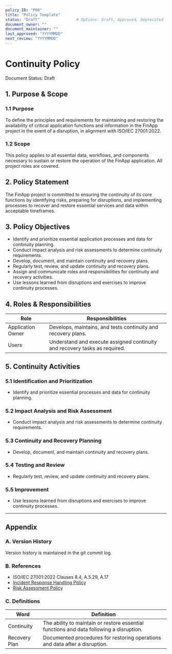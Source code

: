 ```yaml
---
policy_ID: "P00"
title: "Policy Template"
status: "Draft"                # Options: Draft, Approved, Deprecated
document_owner: ""
document_maintainer: ""
last_approved: "YYYYMMDD"
next_review: "YYYYMMDD"
---
```

# Continuity Policy
Document Status: Draft

## 1. Purpose & Scope

### 1.1 Purpose
To define the principles and requirements for maintaining and restoring the availability of critical application functions and information in the FinApp project in the event of a disruption, in alignment with ISO/IEC 27001:2022.

### 1.2 Scope
This policy applies to all essential data, workflows, and components necessary to sustain or restore the operation of the FinApp application. All project roles are covered.

## 2. Policy Statement
The FinApp project is committed to ensuring the continuity of its core functions by identifying risks, preparing for disruptions, and implementing processes to recover and restore essential services and data within acceptable timeframes.

## 3. Policy Objectives
- Identify and prioritize essential application processes and data for continuity planning.
- Conduct impact analysis and risk assessments to determine continuity requirements.
- Develop, document, and maintain continuity and recovery plans.
- Regularly test, review, and update continuity and recovery plans.
- Assign and communicate roles and responsibilities for continuity and recovery activities.
- Use lessons learned from disruptions and exercises to improve continuity processes.

## 4. Roles & Responsibilities

| Role             | Responsibilities                                                                 |
|------------------|----------------------------------------------------------------------------------|
| Application Owner| Develops, maintains, and tests continuity and recovery plans.                     |
| Users            | Understand and execute assigned continuity and recovery tasks as required.        |

## 5. Continuity Activities

### 5.1 Identification and Prioritization
- Identify and prioritize essential processes and data for continuity planning.

### 5.2 Impact Analysis and Risk Assessment
- Conduct impact analysis and risk assessments to determine continuity requirements.

### 5.3 Continuity and Recovery Planning
- Develop, document, and maintain continuity and recovery plans.

### 5.4 Testing and Review
- Regularly test, review, and update continuity and recovery plans.

### 5.5 Improvement
- Use lessons learned from disruptions and exercises to improve continuity processes.

---

## Appendix

### A. Version History
Version history is maintained in the git commit log.

### B. References
- ISO/IEC 27001:2022 Clauses 8.4, A.5.29, A.17
- [Incident Response Handling Policy](./08%20Incident%20Response%20Handling%20Policy.md)
- [Risk Assessment Policy](./03%20Risk%20Assessment%20Policy.md)

### C. Definitions
| Word                | Definition                                                                 |
|---------------------|----------------------------------------------------------------------------|
| Continuity          | The ability to maintain or restore essential functions and data following a disruption. |
| Recovery Plan       | Documented procedures for restoring operations and data after a disruption. |
